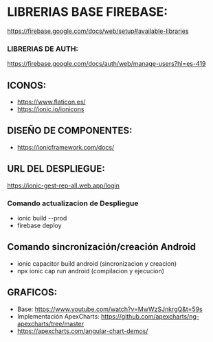 # LIBRERIAS BASE FIREBASE:
  https://firebase.google.com/docs/web/setup#available-libraries

### LIBRERIAS DE AUTH:
  https://firebase.google.com/docs/auth/web/manage-users?hl=es-419
  
## ICONOS:
  * https://www.flaticon.es/
  * https://ionic.io/ionicons
  
## DISEÑO DE COMPONENTES:
  * https://ionicframework.com/docs/
  

## URL DEL DESPLIEGUE:
  https://ionic-gest-rep-all.web.app/login

### Comando actualizacion de Despliegue
  * ionic build --prod
  * firebase deploy

## Comando sincronización/creación Android
  * ionic capacitor build android (sincronizacion y creacion)
  * npx ionic cap run android (compilacion y ejecucion)

## GRAFICOS:
  * Base: https://www.youtube.com/watch?v=MwWzSJnkrgQ&t=59s
  * Implementación ApexCharts: https://github.com/apexcharts/ng-apexcharts/tree/master
  * https://apexcharts.com/angular-chart-demos/


